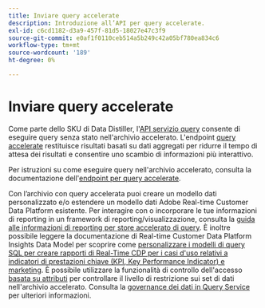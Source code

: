 ```yaml
---
title: Inviare query accelerate
description: Introduzione all’API per query accelerate.
exl-id: c6cd1182-d3a9-457f-81d5-18027e47c3f9
source-git-commit: e0af1f0110ceb514a5b249c42a05bf780ea834c6
workflow-type: tm+mt
source-wordcount: '189'
ht-degree: 0%

---
```


# Inviare query accelerate

Come parte dello SKU di Data Distiller, l&#39;[API servizio query](https://developer.adobe.com/experience-platform-apis/references/query-service/) consente di eseguire query senza stato nell&#39;archivio accelerato. L&#39;endpoint [query accelerate](https://developer.adobe.com/experience-platform-apis/references/query-service/#tag/Accelerated-Queries) restituisce risultati basati su dati aggregati per ridurre il tempo di attesa dei risultati e consentire uno scambio di informazioni più interattivo.

Per istruzioni su come eseguire query nell&#39;archivio accelerato, consulta la documentazione dell&#39;[endpoint per query accelerate](../../api/accelerated-queries.md).

Con l’archivio con query accelerata puoi creare un modello dati personalizzato e/o estendere un modello dati Adobe Real-time Customer Data Platform esistente. Per interagire con o incorporare le tue informazioni di reporting in un framework di reporting/visualizzazione, consulta la [guida alle informazioni di reporting per store accelerato di query](./reporting-insights-data-model.md). È inoltre possibile leggere la documentazione di Real-time Customer Data Platform Insights Data Model per scoprire come [personalizzare i modelli di query SQL per creare rapporti di Real-Time CDP per i casi d&#39;uso relativi a indicatori di prestazioni chiave (KPI, Key Performance Indicator) e marketing](../../../dashboards/data-models/cdp-insights-data-model-b2c.md). È possibile utilizzare la funzionalità di controllo dell&#39;accesso [basata su attributi](../../../access-control/abac/overview.md) per controllare il livello di restrizione sui set di dati nell&#39;archivio accelerato. Consulta la [governance dei dati in Query Service](../../data-governance/overview.md#create-field-based-access-restrictions-on-accelerated-datasets)
per ulteriori informazioni.
